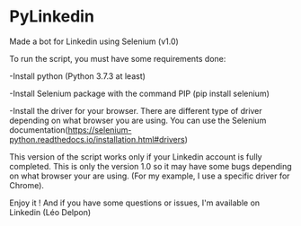 # PyLinkedin
 Made a bot  for Linkedin using Selenium (v1.0)

To run the script, you must have some requirements done:

-Install python (Python 3.7.3 at least)

-Install Selenium package with the command PIP (pip install selenium)

-Install the driver for your browser. There are different type of driver depending on what browser you are using. You can use the Selenium documentation(https://selenium-python.readthedocs.io/installation.html#drivers)

This version of the script works only if your Linkedin account is fully completed. This is only the version 1.0 so it may have some bugs depending on what browser your are using. (For my example, I use a specific driver for Chrome).

Enjoy it ! And if you have some questions or issues, I'm available on Linkedin (Léo Delpon)
